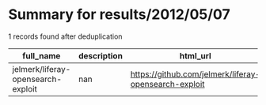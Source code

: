 
# Summary for results/2012/05/07
    
1 records found after deduplication

| full_name | description | html_url | matched_list | matched_count | pushed_at | size | stargazers_count | language | forks_count |
|------------------------------------|---------------|-------------------------------------------------------|----------------|-----------------|---------------------------|--------|--------------------|------------|---------------|
| jelmerk/liferay-opensearch-exploit | nan | https://github.com/jelmerk/liferay-opensearch-exploit | ['exploit'] | 1 | 2012-05-07 06:13:07+00:00 | 112 | 1 | Java | 0 |
